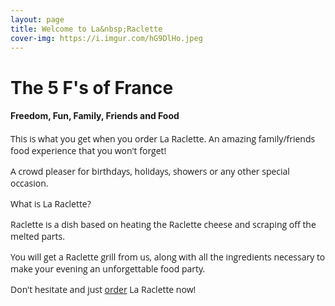 ```yaml
---
layout: page
title: Welcome to La&nbsp;Raclette
cover-img: https://i.imgur.com/hG9DlHo.jpeg
---
```


<style>
p { font-family:'Open Sans'; }
</style>

# The 5 F's of France

#### Freedom, Fun, Family, Friends and Food

This is what you get when you order La Raclette. An amazing family/friends food experience that you won't forget!

A crowd pleaser for birthdays, holidays, showers or any other special occasion. 

What is La Raclette?

Raclette is a dish based on heating the Raclette cheese and scraping off the melted parts.

You will get a Raclette grill from us, along with all the ingredients necessary to make your evening an unforgettable food party.

Don't hesitate and just [order](order) La Raclette now!